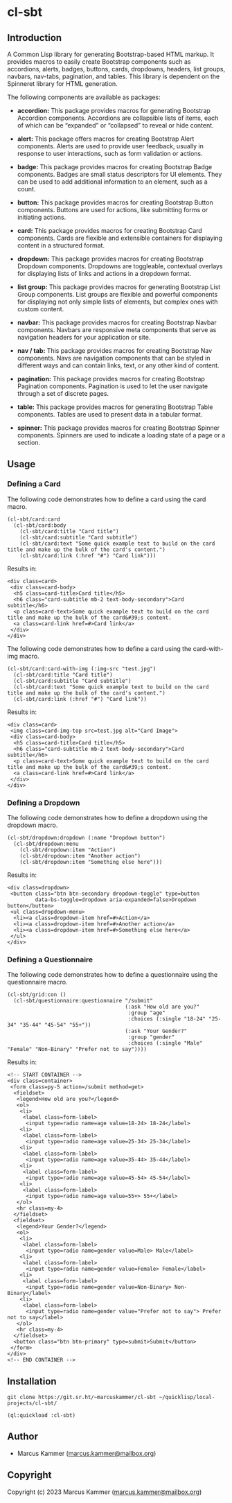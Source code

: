 

# cl-sbt


## Introduction

A Common Lisp library for generating Bootstrap-based HTML markup. It provides
macros to easily create Bootstrap components such as accordions, alerts,
badges, buttons, cards, dropdowns, headers, list groups, navbars, nav-tabs,
pagination, and tables. This library is dependent on the Spinneret library for
HTML generation.

The following components are available as packages:

-   **accordion:** This package provides macros for generating Bootstrap Accordion
    components. Accordions are collapsible lists of items, each of which can be
    &ldquo;expanded&rdquo; or &ldquo;collapsed&rdquo; to reveal or hide content.

-   **alert:** This package offers macros for creating Bootstrap Alert components.
    Alerts are used to provide user feedback, usually in response to user
    interactions, such as form validation or actions.

-   **badge:** This package provides macros for creating Bootstrap Badge
    components. Badges are small status descriptors for UI elements. They can be
    used to add additional information to an element, such as a count.

-   **button:** This package provides macros for creating Bootstrap Button
    components. Buttons are used for actions, like submitting forms or initiating
    actions.

-   **card:** This package provides macros for creating Bootstrap Card components.
    Cards are flexible and extensible containers for displaying content in a
    structured format.

-   **dropdown:** This package provides macros for creating Bootstrap Dropdown
    components. Dropdowns are toggleable, contextual overlays for displaying
    lists of links and actions in a dropdown format.

-   **list group:** This package provides macros for generating Bootstrap List
    Group components. List groups are flexible and powerful components for
    displaying not only simple lists of elements, but complex ones with custom
    content.

-   **navbar:** This package provides macros for creating Bootstrap Navbar
    components. Navbars are responsive meta components that serve as navigation
    headers for your application or site.

-   **nav / tab:** This package provides macros for creating Bootstrap Nav
    components. Navs are navigation components that can be styled in different
    ways and can contain links, text, or any other kind of content.

-   **pagination:** This package provides macros for creating Bootstrap Pagination
    components. Pagination is used to let the user navigate through a set of
    discrete pages.

-   **table:** This package provides macros for generating Bootstrap Table
    components. Tables are used to present data in a tabular format.

-   **spinner:** This package provides macros for creating Bootstrap Spinner
    components. Spinners are used to indicate a loading state of a page or a
    section.


## Usage


### Defining a Card

The following code demonstrates how to define a card using the card macro.

    (cl-sbt/card:card
      (cl-sbt/card:body
        (cl-sbt/card:title "Card title")
        (cl-sbt/card:subtitle "Card subtitle")
        (cl-sbt/card:text "Some quick example text to build on the card title and make up the bulk of the card's content.")
        (cl-sbt/card:link (:href "#") "Card link")))

Results in:

    <div class=card>
     <div class=card-body>
      <h5 class=card-title>Card title</h5>
      <h6 class="card-subtitle mb-2 text-body-secondary">Card subtitle</h6>
      <p class=card-text>Some quick example text to build on the card title and make up the bulk of the card&#39;s content.
      <a class=card-link href=#>Card link</a>
     </div>
    </div>

The following code demonstrates how to define a card using the card-with-img macro.

    (cl-sbt/card:card-with-img (:img-src "test.jpg")
      (cl-sbt/card:title "Card title")
      (cl-sbt/card:subtitle "Card subtitle")
      (cl-sbt/card:text "Some quick example text to build on the card title and make up the bulk of the card's content.")
      (cl-sbt/card:link (:href "#") "Card link"))

Results in:

    <div class=card>
     <img class=card-img-top src=test.jpg alt="Card Image">
     <div class=card-body>
      <h5 class=card-title>Card title</h5>
      <h6 class="card-subtitle mb-2 text-body-secondary">Card subtitle</h6>
      <p class=card-text>Some quick example text to build on the card title and make up the bulk of the card&#39;s content.
      <a class=card-link href=#>Card link</a>
     </div>
    </div>


### Defining a Dropdown

The following code demonstrates how to define a dropdown using the dropdown
macro.

    (cl-sbt/dropdown:dropdown (:name "Dropdown button")
      (cl-sbt/dropdown:menu
        (cl-sbt/dropdown:item "Action")
        (cl-sbt/dropdown:item "Another action")
        (cl-sbt/dropdown:item "Something else here")))

Results in:

    <div class=dropdown>
     <button class="btn btn-secondary dropdown-toggle" type=button
             data-bs-toggle=dropdown aria-expanded=false>Dropdown button</button>
     <ul class=dropdown-menu>
      <li><a class=dropdown-item href=#>Action</a>
      <li><a class=dropdown-item href=#>Another action</a>
      <li><a class=dropdown-item href=#>Something else here</a>
     </ul>
    </div>


### Defining a Questionnaire

The following code demonstrates how to define a questionnaire using the
questionnaire macro.

    (cl-sbt/grid:con ()
      (cl-sbt/questionnaire:questionnaire "/submit"
                                          (:ask "How old are you?"
                                           :group "age"
                                           :choices (:single "18-24" "25-34" "35-44" "45-54" "55+"))
                                          (:ask "Your Gender?"
                                           :group "gender"
                                           :choices (:single "Male" "Female" "Non-Binary" "Prefer not to say"))))

Results in:

    <!-- START CONTAINER -->
    <div class=container>
     <form class=py-5 action=/submit method=get>
      <fieldset>
       <legend>How old are you?</legend>
       <ol>
        <li>
         <label class=form-label>
          <input type=radio name=age value=18-24> 18-24</label>
        <li>
         <label class=form-label>
          <input type=radio name=age value=25-34> 25-34</label>
        <li>
         <label class=form-label>
          <input type=radio name=age value=35-44> 35-44</label>
        <li>
         <label class=form-label>
          <input type=radio name=age value=45-54> 45-54</label>
        <li>
         <label class=form-label>
          <input type=radio name=age value=55+> 55+</label>
       </ol>
       <hr class=my-4>
      </fieldset>
      <fieldset>
       <legend>Your Gender?</legend>
       <ol>
        <li>
         <label class=form-label>
          <input type=radio name=gender value=Male> Male</label>
        <li>
         <label class=form-label>
          <input type=radio name=gender value=Female> Female</label>
        <li>
         <label class=form-label>
          <input type=radio name=gender value=Non-Binary> Non-Binary</label>
        <li>
         <label class=form-label>
          <input type=radio name=gender value="Prefer not to say"> Prefer not to say</label>
       </ol>
       <hr class=my-4>
      </fieldset>
      <button class="btn btn-primary" type=submit>Submit</button>
     </form>
    </div>
    <!-- END CONTAINER -->


## Installation

    git clone https://git.sr.ht/~marcuskammer/cl-sbt ~/quicklisp/local-projects/cl-sbt/

    (ql:quickload :cl-sbt)


## Author

-   Marcus Kammer (marcus.kammer@mailbox.org)


## Copyright

Copyright (c) 2023 Marcus Kammer (marcus.kammer@mailbox.org)

